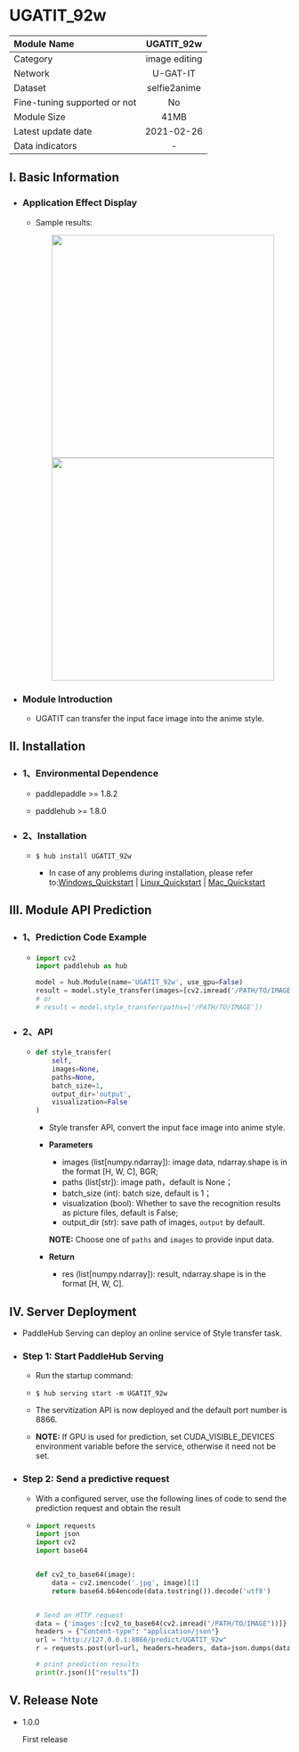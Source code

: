 # UGATIT_92w

|Module Name|UGATIT_92w|
| :--- | :---: |
|Category|image editing|
|Network |U-GAT-IT|
|Dataset|selfie2anime|
|Fine-tuning supported or not|No|
|Module Size|41MB|
|Latest update date |2021-02-26|
|Data indicators|-|


## I. Basic Information 

- ### Application Effect Display
  - Sample results:
    <p align="center">
    <img src="https://user-images.githubusercontent.com/35907364/136651638-33cac040-edad-41ac-a9ce-7c0e678d8c52.jpg" width = "400" height = "400" hspace='10'/> <img src="https://user-images.githubusercontent.com/35907364/136653047-f00c30fb-521f-486f-8247-8d8f63649473.jpg" width = "400" height = "400" hspace='10'/>
    </p>



- ### Module Introduction

  - UGATIT  can transfer the input face image into the anime style.


## II. Installation

- ### 1、Environmental Dependence

  - paddlepaddle >= 1.8.2  

  - paddlehub >= 1.8.0

- ### 2、Installation

  - ```shell
    $ hub install UGATIT_92w
    ```

    - In case of any problems during installation, please refer to:[Windows_Quickstart](../../../../docs/docs_ch/get_start/windows_quickstart.md)
    | [Linux_Quickstart](../../../../docs/docs_ch/get_start/linux_quickstart.md) | [Mac_Quickstart](../../../../docs/docs_ch/get_start/mac_quickstart.md)  
 
## III. Module API Prediction

- ### 1、Prediction Code Example

  - ```python
    import cv2
    import paddlehub as hub

    model = hub.Module(name='UGATIT_92w', use_gpu=False)
    result = model.style_transfer(images=[cv2.imread('/PATH/TO/IMAGE')])
    # or
    # result = model.style_transfer(paths=['/PATH/TO/IMAGE'])
    ```

- ### 2、API

  - ```python
    def style_transfer(
        self,
        images=None,
        paths=None,
        batch_size=1,
        output_dir='output',
        visualization=False
    )
    ```

    - Style transfer API, convert the input face image into anime style.

    - **Parameters**
        * images (list\[numpy.ndarray\]): image data, ndarray.shape is in the format [H, W, C], BGR;
        * paths (list\[str\]): image path，default is None；
        * batch\_size (int): batch size, default is 1；
        * visualization (bool): Whether to save the recognition results as picture files, default is False;
        * output\_dir (str): save path of images, `output` by default.

      **NOTE:** Choose one of `paths` and `images` to provide input data.

    - **Return**

      - res (list\[numpy.ndarray\]): result,  ndarray.shape is in the format [H, W, C].

## IV. Server Deployment

- PaddleHub Serving can deploy an online service of Style transfer task.

- ### Step 1: Start PaddleHub Serving

  - Run the startup command:
  
  - ```shell
    $ hub serving start -m UGATIT_92w
    ```

  - The servitization API is now deployed and the default port number is 8866.

  - **NOTE:**  If GPU is used for prediction, set CUDA_VISIBLE_DEVICES environment variable before the service, otherwise it need not be set.

- ### Step 2: Send a predictive request

  - With a configured server, use the following lines of code to send the prediction request and obtain the result

  - ```python
    import requests
    import json
    import cv2
    import base64


    def cv2_to_base64(image):
        data = cv2.imencode('.jpg', image)[1]
        return base64.b64encode(data.tostring()).decode('utf8')


    # Send an HTTP request
    data = {'images':[cv2_to_base64(cv2.imread("/PATH/TO/IMAGE"))]}
    headers = {"Content-type": "application/json"}
    url = "http://127.0.0.1:8866/predict/UGATIT_92w"
    r = requests.post(url=url, headers=headers, data=json.dumps(data))

    # print prediction results
    print(r.json()["results"])
    ```

## V. Release Note

- 1.0.0

  First release